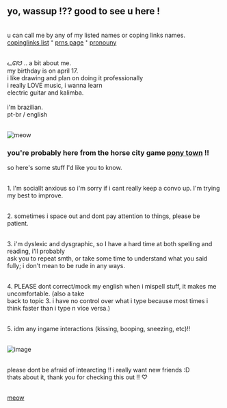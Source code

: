 ## yo, wassup !?? good to see u here !
<br/> u can call me by any of my listed names or coping links names.
<br/> [copinglinks list](https://rentry.co/garfeiiedllasagna) ⁺ [prns page](https://en.pronouns.page/@andrewlikescats) ⁺ [pronouny](https://pronouny.xyz/u/gatosilicagel)

<br/> ᓚᘏᗢ .. a bit about me.
<br/> my birthday is on april 17.
<br/> i like drawing and plan on doing it professionally
<br/> i really LOVE music, i wanna learn
<br/> electric guitar and kalimba.
<br/>
<br/> i'm brazilian. 
<br/> pt-br / english

<br/>![meow](https://media.discordapp.net/attachments/846462773097398272/979854558689919026/20220513_165505.jpg)
### you're probably here from the horse city game [pony town](https://pony.town) !! 
 so here's some stuff I'd like you to know.

<br/> 1. I'm sociallt anxious so i'm sorry if i cant really keep a convo up. I'm trying my best to improve.

<br/> 2. sometimes i space out and dont pay attention to things, please be patient.

<br/> 3. i'm dyslexic and dysgraphic, so I have a hard time at both spelling and reading, i'll probably
<br/> ask you to repeat smth, or take some time to understand what you said fully; i don't mean to be rude in any ways.

<br/> 4. PLEASE dont correct/mock my english when i mispell stuff, it makes me uncomfortable. (also a take 
<br/> back to topic 3. i have no control over what i type because most times i think faster than i type n vice versa.)

<br/> 5. idm any ingame interactions (kissing, booping, sneezing, etc)!!

<br/>![image](https://media.discordapp.net/attachments/846462773097398272/979854558471794768/20220513_165511.jpg)


<br/> please dont be afraid of intearcting !! i really want new friends :D
<br/>  thats about it, thank you for checking this out !! ♡

<br/>[meow](https://youtu.be/w_ruJqPxaLk)

<!---
andrewlikescats/andrewlikescats is a ✨ special ✨ repository because its `README.md` (this file) appears on your GitHub profile.
You can click the Preview link to take a look at your changes.
--->
